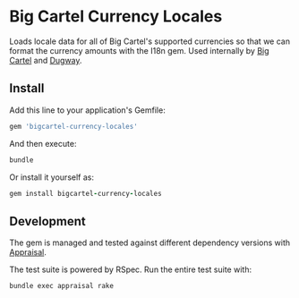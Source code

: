 # Big Cartel Currency Locales

Loads locale data for all of Big Cartel's supported currencies so that we can
format the currency amounts with the I18n gem. Used internally by [Big
Cartel](http://bigcartel.com) and [Dugway](https://github.com/bigcartel/dugway).

## Install

Add this line to your application's Gemfile:

```ruby
gem 'bigcartel-currency-locales'
```

And then execute:

```ruby
bundle
```

Or install it yourself as:

```ruby
gem install bigcartel-currency-locales
```

## Development

The gem is managed and tested against different dependency versions with
[Appraisal](https://github.com/thoughtbot/appraisal).

The test suite is powered by RSpec. Run the entire test suite with:

```
bundle exec appraisal rake
```
